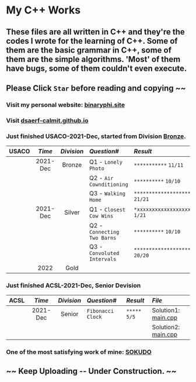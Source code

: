 # My C++ Works

## These files are all written in C++ and they're the codes I wrote for the learning of C++. Some of them are the basic grammar in C++, some of them are the simple algorithms. 'Most' of them have bugs, some of them couldn't even execute.

## Please Click `Star` before reading and copying ~~
### Visit my personal website: [binaryphi.site][1]
### Visit [dsaerf-calmit.github.io][2]
### Just finished USACO-2021-Dec, started from Division [Bronze][3].

| __USACO__ | _Time_ | _Division_ | _Question#_ | _Result_ | _File_ |
| :-------: | :----: | :--------: | :--------- | :--------- | :--------- |
| | 2021-Dec | Bronze | Q1 - `Lonely Photo` | `***********` `11/11` | [main.cpp][5] 
| | | | Q2 - `Air Cownditioning` | `**********` `10/10` | [main.cpp][6]|
| | | | Q3 - `Walking Home` | `*********************` `21/21` | [main.cpp][7] |
| | 2021-Dec | Silver | Q1 - `Closest Cow Wins` | `*xxxxxxxxxxxxxxxxxxxx` `1/21` | | 
| | | | Q2 - `Connecting Two Barns` | `**********` `10/10` | [main.cpp][8] |
| | | | Q3 - `Convoluted Intervals` | `********************` `20/20` | [main.cpp][9] |
| | 2022 | Gold | | | |



### Just finished ACSL-2021-Dec, Senior Devision
| __ACSL__ | _Time_ | _Division_ | _Question#_ | _Result_ | _File_ |
| :-------: | :----: | :--------: | :--------- | :--------- | :--------- |
| | 2021-Dec | Senior | `Fibonacci Clock` | `*****` `5/5` | Solution1: [main.cpp][10] | 
| |  |  |  |  | Solution2: [main.cpp][11] | 



### One of the most satisfying work of mine: [SOKUDO][4]

## ~~ Keep Uploading -- Under Construction. ~~


[1]: https://binaryphi.site
[2]: https://dsaerf-calmit.github.io
[3]: https://github.com/DSAERF-CALMIT/MyCppFiles/tree/main/USACO
[4]: https://github.com/DSAERF-CALMIT/MyCppFiles/blob/main/Sokudo/main.cpp
[5]: https://github.com/DSAERF-CALMIT/MyCppFiles/blob/main/USACO/USACOBronze%231%232021%2312%23LonelyPhoto/main.cpp
[6]: https://github.com/DSAERF-CALMIT/MyCppFiles/blob/main/USACO/USACOBronze%232%232021%2312%23AirCownditioning/main.cpp
[7]: https://github.com/DSAERF-CALMIT/MyCppFiles/blob/main/USACO/USACOBronze%233%232021%2312%23WalkingHome/main.cpp
[8]: https://github.com/DSAERF-CALMIT/MyCppFiles/blob/main/USACO/USACOSilver%232%232021%2312%23ConnectingTwoBarns/main.cpp
[9]: https://github.com/DSAERF-CALMIT/MyCppFiles/blob/main/USACO/USACOSilver%233%232021%2312%23ConvolutedIntervals/main.cpp
[10]: https://github.com/DSAERF-CALMIT/MyCppFiles/blob/main/ACSL/ACSL%23R1%232021Dec/s1main.cpp
[11]: https://github.com/DSAERF-CALMIT/MyCppFiles/blob/main/ACSL/ACSL%23R1%232021Dec/s2main.cpp
